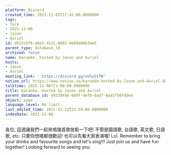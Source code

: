 ```yaml
---
platform: Discord
created_time: 2021-11-05T17:42:00.0000000
tags:
- Talk
- 2021-11-06
- Jason
- Avriel
id: d52315f6-a0e5-4121-8885-0e89dd0b34e5
parent_type: database_id
archived: false
name: Karaoke, hosted by Jason and Avriel
hosts:
- Jason
- Avriel
meeting_link: ' https://discord.gg/aV5yGtTW'
notion_url: https://www.notion.so/Karaoke-hosted-by-Jason-and-Avriel-d52315f6a0e5412188850e89dd0b34e5
talktime: 2021-11-06T21:00:00.0000000
title: Karaoke, hosted by Jason and Avriel
parent_database_id: e9339446-880f-4ef0-8ad7-8ad1f507dded
object: page
language_level: No limit
last_edited_time: 2021-11-12T22:59:00.0000000
indexDate: 2021-11-06
---
```





各位, 這週讓我們一起來唱幾首歌放鬆一下吧! 不管是國語歌, 台語歌, 英文歌, 日語歌, etc. 只要你想唱都很歡迎! 也可以先看大家表演喔! Lol. 
Remember to bring your drinks and favourite songs and let's sing!!!
Just join us and have fun together! Looking forward to seeing you.










